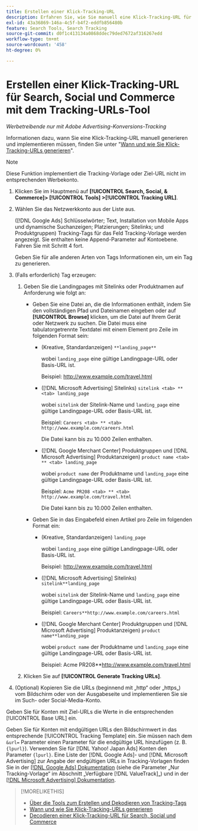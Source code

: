 ```yaml
---
title: Erstellen einer Klick-Tracking-URL
description: Erfahren Sie, wie Sie manuell eine Klick-Tracking-URL für Search, Social und Commerce generieren.
exl-id: 43a36869-146a-4c5f-b4f2-eddfb856480b
feature: Search Tools, Search Tracking
source-git-commit: d0f1c413134a0868ddec79ded7672af316267edd
workflow-type: tm+mt
source-wordcount: '458'
ht-degree: 0%

---
```


# Erstellen einer Klick-Tracking-URL für Search, Social und Commerce mit dem Tracking-URLs-Tool

*Werbetreibende nur mit Adobe Advertising-Konversions-Tracking*

Informationen dazu, wann Sie eine Klick-Tracking-URL manuell generieren und implementieren müssen, finden Sie unter &quot;[Wann und wie Sie Klick-Tracking-URLs generieren](/help/search-social-commerce/tracking/click-tracking-ways-to-generate.md)&quot;.

>[!NOTE]
>
>Diese Funktion implementiert die Tracking-Vorlage oder Ziel-URL nicht im entsprechenden Werbekonto.

1. Klicken Sie im Hauptmenü auf **[!UICONTROL Search, Social, & Commerce]> [!UICONTROL Tools] >[!UICONTROL Tracking URL]**.

1. Wählen Sie das Netzwerkkonto aus der Liste aus.

   ([!DNL Google Ads] Schlüsselwörter; Text, Installation von Mobile Apps und dynamische Suchanzeigen; Platzierungen; Sitelinks; und Produktgruppen) Tracking-Tags für das Feld Tracking-Vorlage werden angezeigt. Sie enthalten keine Append-Parameter auf Kontoebene. Fahren Sie mit Schritt 4 fort.

   Geben Sie für alle anderen Arten von Tags Informationen ein, um ein Tag zu generieren.

1. (Falls erforderlich) Tag erzeugen:

   1. Geben Sie die Landingpages mit Sitelinks oder Produktnamen auf Anforderung wie folgt an:

      * Geben Sie eine Datei an, die die Informationen enthält, indem Sie den vollständigen Pfad und Dateinamen eingeben oder auf **[!UICONTROL Browse]** klicken, um die Datei auf Ihrem Gerät oder Netzwerk zu suchen. Die Datei muss eine tabulatorgetrennte Textdatei mit einem Element pro Zeile im folgenden Format sein:

         * (Kreative, Standardanzeigen) `**landing_page**`

           wobei `landing_page` eine gültige Landingpage-URL oder Basis-URL ist.

           Beispiel: http://www.example.com/travel.html

         * ([!DNL Microsoft Advertising] Sitelinks) `sitelink <tab> ** <tab> landing_page`

           wobei `sitelink` der Sitelink-Name und `landing_page` eine gültige Landingpage-URL oder Basis-URL ist.

           Beispiel: `Careers <tab> ** <tab> http://www.example.com/careers.html`

           Die Datei kann bis zu 10.000 Zeilen enthalten.

         * ([!DNL Google Merchant Center] Produktgruppen und [!DNL Microsoft Advertising] Produktanzeigen) `product name <tab> ** <tab> landing_page`

           wobei `product name` der Produktname und `landing_page` eine gültige Landingpage-URL oder Basis-URL ist.

           Beispiel: `Acme PR208 <tab> ** <tab> http://www.example.com/travel.html`

           Die Datei kann bis zu 10.000 Zeilen enthalten.

      * Geben Sie in das Eingabefeld einen Artikel pro Zeile im folgenden Format ein:

         * (Kreative, Standardanzeigen) `landing_page`

           wobei `landing_page` eine gültige Landingpage-URL oder Basis-URL ist.

           Beispiel: http://www.example.com/travel.html

         * ([!DNL Microsoft Advertising] Sitelinks) `sitelink**landing_page`

           wobei `sitelink` der Sitelink-Name und `landing_page` eine gültige Landingpage-URL oder Basis-URL ist.

           Beispiel: `Careers**http://www.example.com/careers.html`

         * ([!DNL Google Merchant Center] Produktgruppen und [!DNL Microsoft Advertising] Produktanzeigen) `product name**landing_page`

           wobei `product name` der Produktname und `landing_page` eine gültige Landingpage-URL oder Basis-URL ist.

           Beispiel: Acme PR208**http://www.example.com/travel.html

   1. Klicken Sie auf **[!UICONTROL Generate Tracking URLs]**.

1. (Optional) Kopieren Sie die URLs (beginnend mit „http“ oder „https„) vom Bildschirm oder von der Ausgabeseite und implementieren Sie sie im Such- oder Social-Media-Konto.

Geben Sie für Konten mit Ziel-URLs die Werte in die entsprechenden [!UICONTROL Base URL] ein.

Geben Sie für Konten mit endgültigen URLs den Bildschirmwert in das entsprechende [!UICONTROL Tracking Template] ein. Sie müssen nach dem `&url=` Parameter einen Parameter für die endgültige URL hinzufügen (z. B. `{lpurl}`). Verwenden Sie für [!DNL Yahoo! Japan Ads] Konten den Parameter `{lpurl}`. Eine Liste der [!DNL Google Ads]- und [!DNL Microsoft Advertising] zur Angabe der endgültigen URLs in Tracking-Vorlagen finden Sie in der [[!DNL Google Ads] Dokumentation](https://support.google.com/google-ads/answer/6305348) (siehe die Parameter „Nur Tracking-Vorlage“ im Abschnitt „Verfügbare [!DNL ValueTrack]„) und in der [[!DNL Microsoft Advertising] Dokumentation](https://help.ads.microsoft.com/#apex/3/en/56799/2).

>[!MORELIKETHIS]
>
>* [Über die Tools zum Erstellen und Dekodieren von Tracking-Tags](tracking-tools-about.md)
>* [Wann und wie Sie Klick-Tracking-URLs generieren](/help/search-social-commerce/tracking/click-tracking-ways-to-generate.md)
>* [Decodieren einer Klick-Tracking-URL für Search, Social und Commerce](click-tracking-url-decode.md)
